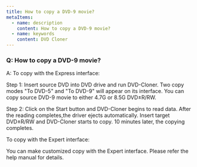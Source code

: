 ```yaml
---
title: How to copy a DVD-9 movie?
metaItems:
  - name: description
    content: How to copy a DVD-9 movie?
  - name: keywords
    content: DVD Cloner
---
```


### Q: How to copy a DVD-9 movie?

A:
To copy with the Express interface:

Step 1: Insert source DVD into DVD drive and run DVD-Cloner. Two copy modes "To DVD-5" and "To DVD-9" will appear on its interface. You can copy source DVD-9 movie to either 4.7G or 8.5G DVD±R/RW.  

Step 2: Click on the Start button and DVD-Cloner begins to read data. After the reading completes,the driver ejects automatically. Insert target DVD±R/RW and DVD-Cloner starts to copy. 10 minutes later, the copying completes.

To copy with the Expert interface:

You can make customized copy with the Expert interface. Please refer the help manual for details.